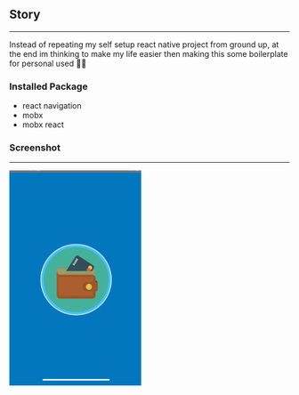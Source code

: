 ## Story
---

Instead of repeating my self setup react native project from ground up, at the end im thinking to make my life easier then making this some boilerplate for personal used 🚀:metal: 

### Installed Package

- react navigation
- mobx
- mobx react
  

### Screenshot
---

![Screenshot](https://raw.githubusercontent.com/nicoaudy/rn-mobx/master/src/assets/screenshot/splash.png)